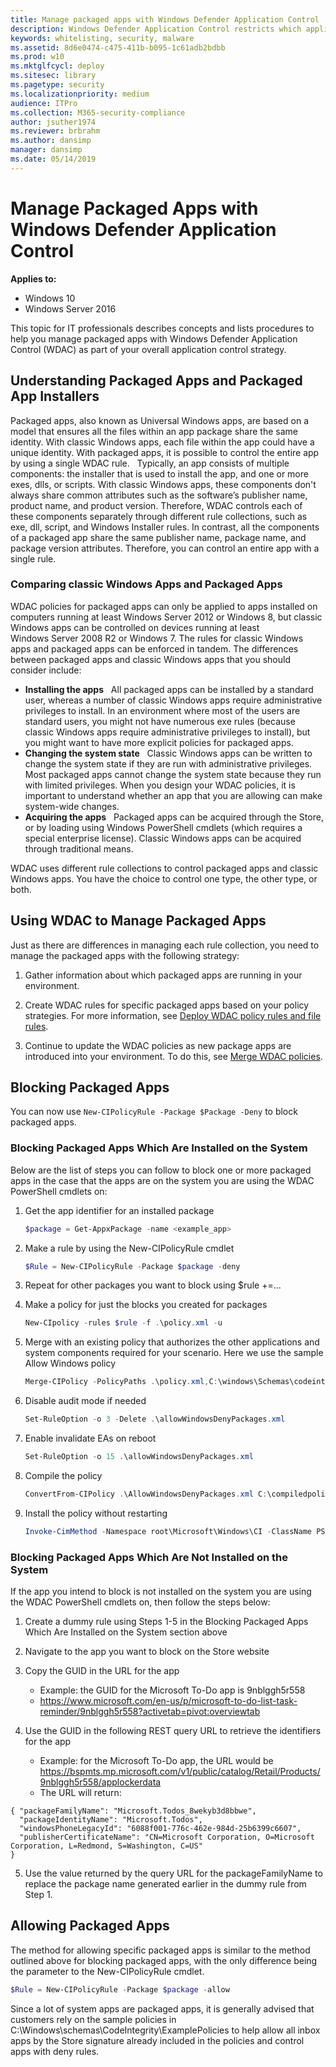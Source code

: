 ```yaml
---
title: Manage packaged apps with Windows Defender Application Control  (Windows 10)
description: Windows Defender Application Control restricts which applications users are allowed to run and the code that runs in the system core.
keywords: whitelisting, security, malware
ms.assetid: 8d6e0474-c475-411b-b095-1c61adb2bdbb
ms.prod: w10
ms.mktglfcycl: deploy
ms.sitesec: library
ms.pagetype: security
ms.localizationpriority: medium
audience: ITPro
ms.collection: M365-security-compliance
author: jsuther1974
ms.reviewer: brbrahm
ms.author: dansimp
manager: dansimp
ms.date: 05/14/2019
---
```


# Manage Packaged Apps with Windows Defender Application Control 

**Applies to:**

-   Windows 10
-   Windows Server 2016

This topic for IT professionals describes concepts and lists procedures to help you manage packaged apps with Windows Defender Application Control (WDAC) as part of your overall application control strategy.

## Understanding Packaged Apps and Packaged App Installers

Packaged apps, also known as Universal Windows apps, are based on a model that ensures all the files within an app package share the same identity. With classic Windows apps, each file within the app could have a unique identity. 
With packaged apps, it is possible to control the entire app by using a single WDAC rule.
 
Typically, an app consists of multiple components: the installer that is used to install the app, and one or more exes, dlls, or scripts. With classic Windows apps, these components don't always share common attributes such as the software’s publisher name, product name, and product version. Therefore, WDAC controls each of these components separately through different rule collections, such as exe, dll, script, and Windows Installer rules. In contrast, all the components of a packaged app share the same publisher name, package name, and package version attributes. Therefore, you can control an entire app with a single rule.

### <a href="" id="bkmk-compareclassicmetro"></a>Comparing classic Windows Apps and Packaged Apps

WDAC policies for packaged apps can only be applied to apps installed on computers running at least Windows Server 2012 or Windows 8, but classic Windows apps can be controlled on devices running at least Windows Server 
2008 R2 or Windows 7. The rules for classic Windows apps and packaged apps can be enforced in tandem. The differences between packaged apps and classic Windows apps that you should consider include:

-   **Installing the apps**   All packaged apps can be installed by a standard user, whereas a number of classic Windows apps require administrative privileges to install. In an environment where most of the users are standard users, you might not have numerous exe rules (because classic Windows apps require administrative privileges to install), but you might want to have more explicit policies for packaged apps.
-   **Changing the system state**   Classic Windows apps can be written to change the system state if they are run with administrative privileges. Most packaged apps cannot change the system state because they run with limited privileges. When you design your WDAC policies, it is important to understand whether an app that you are allowing can make system-wide changes.
-   **Acquiring the apps**   Packaged apps can be acquired through the Store, or by loading using Windows PowerShell cmdlets (which requires a special enterprise license). Classic Windows apps can be acquired through traditional means.

WDAC uses different rule collections to control packaged apps and classic Windows apps. You have the choice to control one type, the other type, or both.

## Using WDAC to Manage Packaged Apps

Just as there are differences in managing each rule collection, you need to manage the packaged apps with the following strategy:

1.  Gather information about which packaged apps are running in your environment. 

2.  Create WDAC rules for specific packaged apps based on your policy strategies. For more information, see [Deploy WDAC policy rules and file rules](select-types-of-rules-to-create.md).

3.  Continue to update the WDAC policies as new package apps are introduced into your environment. To do this, see [Merge WDAC policies](merge-windows-defender-application-control-policies.md).

## Blocking Packaged Apps

You can now use `New-CIPolicyRule -Package $Package -Deny` to block packaged apps.

### Blocking Packaged Apps Which Are Installed on the System

Below are the list of steps you can follow to block one or more packaged apps in the case that the apps are on the system you are using the WDAC PowerShell cmdlets on:

1. Get the app identifier for an installed package

   ```powershell
   $package = Get-AppxPackage -name <example_app>
   ```
2. Make a rule by using the New-CIPolicyRule cmdlet

   ```powershell   
   $Rule = New-CIPolicyRule -Package $package -deny
   ```
3. Repeat for other packages you want to block using $rule +=…

4. Make a policy for just the blocks you created for packages

   ```powershell
   New-CIpolicy -rules $rule -f .\policy.xml -u
   ```

5. Merge with an existing policy that authorizes the other applications and system components required for your scenario. Here we use the sample Allow Windows policy

   ```powershell
   Merge-CIPolicy -PolicyPaths .\policy.xml,C:\windows\Schemas\codeintegrity\examplepolicies\DefaultWindows_Audit.xml -o allowWindowsDenyPackages.xml
   ```

6. Disable audit mode if needed

   ```powershell
   Set-RuleOption -o 3 -Delete .\allowWindowsDenyPackages.xml
   ```

7. Enable invalidate EAs on reboot

   ```powershell
   Set-RuleOption -o 15 .\allowWindowsDenyPackages.xml 
   ```

8. Compile the policy

   ```powershell
   ConvertFrom-CIPolicy .\AllowWindowsDenyPackages.xml C:\compiledpolicy.bin
   ```

9. Install the policy without restarting

   ```powershell
   Invoke-CimMethod -Namespace root\Microsoft\Windows\CI -ClassName PS_UpdateAndCompareCIPolicy -MethodName Update -Arguments @{FilePath = "C:\compiledpolicy.bin"}
   ```
### Blocking Packaged Apps Which Are Not Installed on the System

If the app you intend to block is not installed on the system you are using the WDAC PowerShell cmdlets on, then follow the steps below:

1.	Create a dummy rule using Steps 1-5 in the Blocking Packaged Apps Which Are Installed on the System section above

2.	Navigate to the app you want to block on the Store website

3. Copy the GUID in the URL for the app
    - Example: the GUID for the Microsoft To-Do app is 9nblggh5r558
    - https://www.microsoft.com/en-us/p/microsoft-to-do-list-task-reminder/9nblggh5r558?activetab=pivot:overviewtab 
4.	Use the GUID in the following REST query URL to retrieve the identifiers for the app
    - Example: for the Microsoft To-Do app, the URL would be https://bspmts.mp.microsoft.com/v1/public/catalog/Retail/Products/9nblggh5r558/applockerdata
    - The URL will return:
   
   ```
   { "packageFamilyName": "Microsoft.Todos_8wekyb3d8bbwe", 
     "packageIdentityName": "Microsoft.Todos", 
     "windowsPhoneLegacyId": "6088f001-776c-462e-984d-25b6399c6607", 
     "publisherCertificateName": "CN=Microsoft Corporation, O=Microsoft Corporation, L=Redmond, S=Washington, C=US" 
   }
   ```

5.	Use the value returned by the query URL for the packageFamilyName to replace the package name generated earlier in the dummy rule from Step 1. 

## Allowing Packaged Apps
The method for allowing specific packaged apps is similar to the method outlined above for blocking packaged apps, with the only difference being the parameter to the New-CIPolicyRule cmdlet.

```powershell   
$Rule = New-CIPolicyRule -Package $package -allow
```

Since a lot of system apps are packaged apps, it is generally advised that customers rely on the sample policies in C:\Windows\schemas\CodeIntegrity\ExamplePolicies to help allow all inbox apps by the Store signature already included in the policies and control apps with deny rules. 
